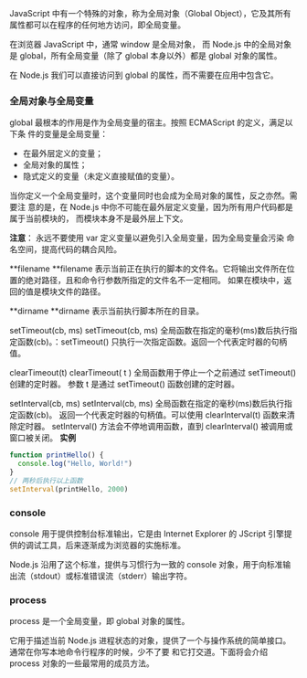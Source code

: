 JavaScript 中有一个特殊的对象，称为全局对象（Global Object），它及其所有属性都可以在程序的任何地方访问，即全局变量。

在浏览器 JavaScript 中，通常 window 是全局对象， 而 Node.js 中的全局对象是 global，所有全局变量（除了 global 本身以外）都是 global 对象的属性。

在 Node.js 我们可以直接访问到 global 的属性，而不需要在应用中包含它。

### 全局对象与全局变量

global 最根本的作用是作为全局变量的宿主。按照 ECMAScript 的定义，满足以下条 件的变量是全局变量：

- 在最外层定义的变量；
- 全局对象的属性；
- 隐式定义的变量（未定义直接赋值的变量）。

当你定义一个全局变量时，这个变量同时也会成为全局对象的属性，反之亦然。需要注 意的是，在 Node.js 中你不可能在最外层定义变量，因为所有用户代码都是属于当前模块的， 而模块本身不是最外层上下文。

**注意**： 永远不要使用 var 定义变量以避免引入全局变量，因为全局变量会污染 命名空间，提高代码的耦合风险。

**filename
**filename 表示当前正在执行的脚本的文件名。它将输出文件所在位置的绝对路径，且和命令行参数所指定的文件名不一定相同。 如果在模块中，返回的值是模块文件的路径。

**dirname
**dirname 表示当前执行脚本所在的目录。

setTimeout(cb, ms)
setTimeout(cb, ms) 全局函数在指定的毫秒(ms)数后执行指定函数(cb)。：setTimeout() 只执行一次指定函数。返回一个代表定时器的句柄值。

clearTimeout(t)
clearTimeout( t ) 全局函数用于停止一个之前通过 setTimeout() 创建的定时器。 参数 t 是通过 setTimeout() 函数创建的定时器。

setInterval(cb, ms)
setInterval(cb, ms) 全局函数在指定的毫秒(ms)数后执行指定函数(cb)。
返回一个代表定时器的句柄值。可以使用 clearInterval(t) 函数来清除定时器。
setInterval() 方法会不停地调用函数，直到 clearInterval() 被调用或窗口被关闭。
**实例**

```js
function printHello() {
  console.log("Hello, World!")
}
// 两秒后执行以上函数
setInterval(printHello, 2000)
```

### console

console 用于提供控制台标准输出，它是由 Internet Explorer 的 JScript 引擎提供的调试工具，后来逐渐成为浏览器的实施标准。

Node.js 沿用了这个标准，提供与习惯行为一致的 console 对象，用于向标准输出流（stdout）或标准错误流（stderr）输出字符。

### process

process 是一个全局变量，即 global 对象的属性。

它用于描述当前 Node.js 进程状态的对象，提供了一个与操作系统的简单接口。通常在你写本地命令行程序的时候，少不了要 和它打交道。下面将会介绍 process 对象的一些最常用的成员方法。
